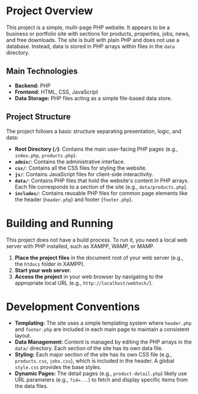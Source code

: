 # Project Overview

This project is a simple, multi-page PHP website. It appears to be a business or portfolio site with sections for products, properties, jobs, news, and free downloads. The site is built with plain PHP and does not use a database. Instead, data is stored in PHP arrays within files in the `data` directory.

## Main Technologies

*   **Backend:** PHP
*   **Frontend:** HTML, CSS, JavaScript
*   **Data Storage:** PHP files acting as a simple file-based data store.

## Project Structure

The project follows a basic structure separating presentation, logic, and data:

*   **Root Directory (`/`)**: Contains the main user-facing PHP pages (e.g., `index.php`, `products.php`).
*   **`admin/`**: Contains the administrative interface.
*   **`css/`**: Contains all the CSS files for styling the website.
*   **`js/`**: Contains JavaScript files for client-side interactivity.
*   **`data/`**: Contains PHP files that hold the website's content in PHP arrays. Each file corresponds to a section of the site (e.g., `data/products.php`).
*   **`includes/`**: Contains reusable PHP files for common page elements like the header (`header.php`) and footer (`footer.php`).

# Building and Running

This project does not have a build process. To run it, you need a local web server with PHP installed, such as XAMPP, WAMP, or MAMP.

1.  **Place the project files** in the document root of your web server (e.g., the `htdocs` folder in XAMPP).
2.  **Start your web server.**
3.  **Access the project** in your web browser by navigating to the appropriate local URL (e.g., `http://localhost/webtech/`).

# Development Conventions

*   **Templating:** The site uses a simple templating system where `header.php` and `footer.php` are included in each main page to maintain a consistent layout.
*   **Data Management:** Content is managed by editing the PHP arrays in the `data/` directory. Each section of the site has its own data file.
*   **Styling:** Each major section of the site has its own CSS file (e.g., `products.css`, `jobs.css`), which is included in the header. A global `style.css` provides the base styles.
*   **Dynamic Pages:** The detail pages (e.g., `product-detail.php`) likely use URL parameters (e.g., `?id=...`) to fetch and display specific items from the data files.
